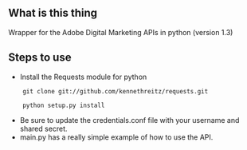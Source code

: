 What is this thing
------
Wrapper for the Adobe Digital Marketing APIs in python (version 1.3)

Steps to use
------

* Install the Requests module for python 

```
    git clone git://github.com/kennethreitz/requests.git
```

```
    python setup.py install
```

* Be sure to update the credentials.conf file with your username and shared secret.
* main.py has a really simple example of how to use the API. 

